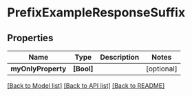 # PrefixExampleResponseSuffix

## Properties
Name | Type | Description | Notes
------------ | ------------- | ------------- | -------------
**myOnlyProperty** | **[Bool]** |  | [optional] 

[[Back to Model list]](../README.md#documentation-for-models) [[Back to API list]](../README.md#documentation-for-api-endpoints) [[Back to README]](../README.md)


